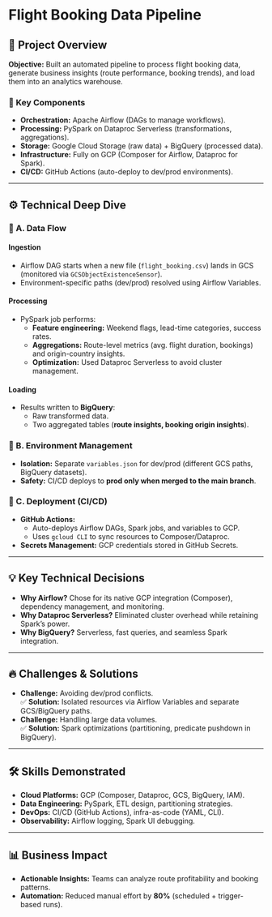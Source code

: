 # Flight Booking Data Pipeline

## 📌 Project Overview
**Objective:** Built an automated pipeline to process flight booking data, generate business insights (route performance, booking trends), and load them into an analytics warehouse.

### 🔹 Key Components
- **Orchestration:** Apache Airflow (DAGs to manage workflows).
- **Processing:** PySpark on Dataproc Serverless (transformations, aggregations).
- **Storage:** Google Cloud Storage (raw data) + BigQuery (processed data).
- **Infrastructure:** Fully on GCP (Composer for Airflow, Dataproc for Spark).
- **CI/CD:** GitHub Actions (auto-deploy to dev/prod environments).

---

## ⚙️ Technical Deep Dive

### 🔄 A. Data Flow
#### **Ingestion**
- Airflow DAG starts when a new file (`flight_booking.csv`) lands in GCS (monitored via `GCSObjectExistenceSensor`).
- Environment-specific paths (dev/prod) resolved using Airflow Variables.

#### **Processing**
- PySpark job performs:
  - **Feature engineering:** Weekend flags, lead-time categories, success rates.
  - **Aggregations:** Route-level metrics (avg. flight duration, bookings) and origin-country insights.
  - **Optimization:** Used Dataproc Serverless to avoid cluster management.

#### **Loading**
- Results written to **BigQuery**:
  - Raw transformed data.
  - Two aggregated tables (**route insights, booking origin insights**).

### 🔧 B. Environment Management
- **Isolation:** Separate `variables.json` for dev/prod (different GCS paths, BigQuery datasets).
- **Safety:** CI/CD deploys to **prod only when merged to the main branch**.

### 🚀 C. Deployment (CI/CD)
- **GitHub Actions:**
  - Auto-deploys Airflow DAGs, Spark jobs, and variables to GCP.
  - Uses `gcloud CLI` to sync resources to Composer/Dataproc.
- **Secrets Management:** GCP credentials stored in GitHub Secrets.

---

## 💡 Key Technical Decisions
- **Why Airflow?** Chose for its native GCP integration (Composer), dependency management, and monitoring.
- **Why Dataproc Serverless?** Eliminated cluster overhead while retaining Spark’s power.
- **Why BigQuery?** Serverless, fast queries, and seamless Spark integration.

---

## 🔥 Challenges & Solutions
- **Challenge:** Avoiding dev/prod conflicts.  
  ✅ **Solution:** Isolated resources via Airflow Variables and separate GCS/BigQuery paths.
- **Challenge:** Handling large data volumes.  
  ✅ **Solution:** Spark optimizations (partitioning, predicate pushdown in BigQuery).

---

## 🛠 Skills Demonstrated
- **Cloud Platforms:** GCP (Composer, Dataproc, GCS, BigQuery, IAM).
- **Data Engineering:** PySpark, ETL design, partitioning strategies.
- **DevOps:** CI/CD (GitHub Actions), infra-as-code (YAML, CLI).
- **Observability:** Airflow logging, Spark UI debugging.

---

## 📊 Business Impact
- **Actionable Insights:** Teams can analyze route profitability and booking patterns.
- **Automation:** Reduced manual effort by **80%** (scheduled + trigger-based runs).
